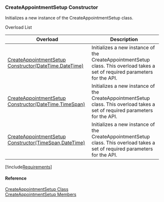 ﻿### CreateAppointmentSetup Constructor

Initializes a new instance of the CreateAppointmentSetup class.

Overload List

| Overload | Description |
| --- | --- |
| [CreateAppointmentSetup Constructor(DateTime,DateTime)](FChoice.Toolkits.Clarify~FChoice.Toolkits.Clarify.FieldOps.CreateAppointmentSetup~_ctor(DateTime,DateTime).md) | Initializes a new instance of the CreateAppointmentSetup class. This overload takes a set of required parameters for the API.   |
| [CreateAppointmentSetup Constructor(DateTime,TimeSpan)](FChoice.Toolkits.Clarify~FChoice.Toolkits.Clarify.FieldOps.CreateAppointmentSetup~_ctor(DateTime,TimeSpan).md) | Initializes a new instance of the CreateAppointmentSetup class. This overload takes a set of required parameters for the API.   |
| [CreateAppointmentSetup Constructor(TimeSpan,DateTime)](FChoice.Toolkits.Clarify~FChoice.Toolkits.Clarify.FieldOps.CreateAppointmentSetup~_ctor(TimeSpan,DateTime).md) | Initializes a new instance of the CreateAppointmentSetup class. This overload takes a set of required parameters for the API.   |

[!include[Requirements](../partials/requirements.md)]



#### Reference

[CreateAppointmentSetup Class](FChoice.Toolkits.Clarify~FChoice.Toolkits.Clarify.FieldOps.CreateAppointmentSetup.md)  
[CreateAppointmentSetup Members](FChoice.Toolkits.Clarify~FChoice.Toolkits.Clarify.FieldOps.CreateAppointmentSetup_members.md)